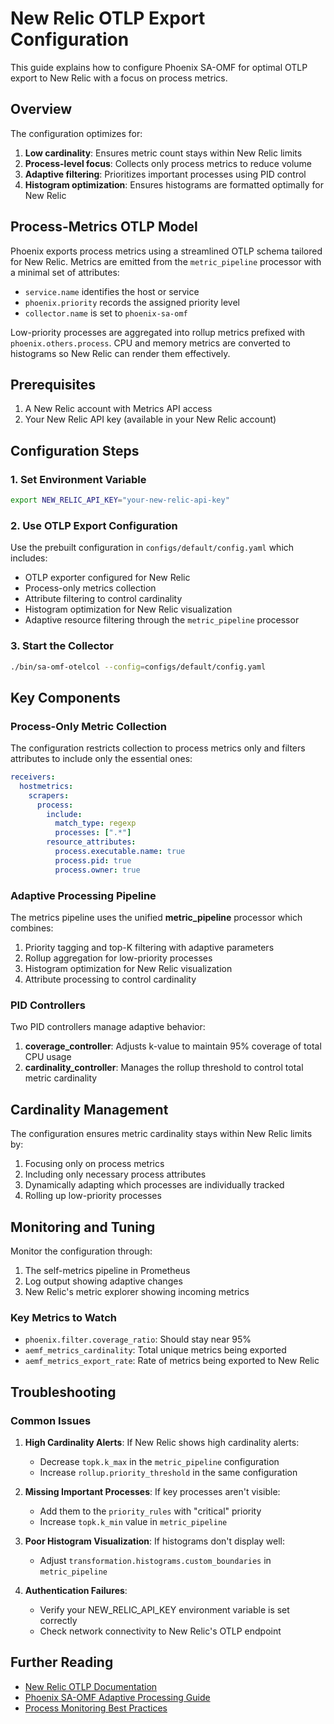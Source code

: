 # New Relic OTLP Export Configuration

This guide explains how to configure Phoenix SA-OMF for optimal OTLP export to New Relic with a focus on process metrics.

## Overview

The configuration optimizes for:
1. **Low cardinality**: Ensures metric count stays within New Relic limits
2. **Process-level focus**: Collects only process metrics to reduce volume
3. **Adaptive filtering**: Prioritizes important processes using PID control
4. **Histogram optimization**: Ensures histograms are formatted optimally for New Relic

## Process-Metrics OTLP Model

Phoenix exports process metrics using a streamlined OTLP schema tailored for New Relic. Metrics are emitted from the `metric_pipeline` processor with a minimal set of attributes:

- `service.name` identifies the host or service
- `phoenix.priority` records the assigned priority level
- `collector.name` is set to `phoenix-sa-omf`

Low-priority processes are aggregated into rollup metrics prefixed with `phoenix.others.process`. CPU and memory metrics are converted to histograms so New Relic can render them effectively.

## Prerequisites

1. A New Relic account with Metrics API access
2. Your New Relic API key (available in your New Relic account)

## Configuration Steps

### 1. Set Environment Variable

```bash
export NEW_RELIC_API_KEY="your-new-relic-api-key"
```

### 2. Use OTLP Export Configuration

Use the prebuilt configuration in `configs/default/config.yaml` which includes:

- OTLP exporter configured for New Relic
- Process-only metrics collection
- Attribute filtering to control cardinality
- Histogram optimization for New Relic visualization
- Adaptive resource filtering through the `metric_pipeline` processor

### 3. Start the Collector

```bash
./bin/sa-omf-otelcol --config=configs/default/config.yaml
```

## Key Components

### Process-Only Metric Collection

The configuration restricts collection to process metrics only and filters attributes to include only the essential ones:

```yaml
receivers:
  hostmetrics:
    scrapers:
      process:
        include:
          match_type: regexp
          processes: [".*"]
        resource_attributes:
          process.executable.name: true
          process.pid: true
          process.owner: true
```

### Adaptive Processing Pipeline

The metrics pipeline uses the unified **metric_pipeline** processor which combines:

1. Priority tagging and top-K filtering with adaptive parameters
2. Rollup aggregation for low-priority processes
3. Histogram optimization for New Relic visualization
4. Attribute processing to control cardinality

### PID Controllers

Two PID controllers manage adaptive behavior:

1. **coverage_controller**: Adjusts k-value to maintain 95% coverage of total CPU usage
2. **cardinality_controller**: Manages the rollup threshold to control total metric cardinality

## Cardinality Management

The configuration ensures metric cardinality stays within New Relic limits by:

1. Focusing only on process metrics
2. Including only necessary process attributes
3. Dynamically adapting which processes are individually tracked
4. Rolling up low-priority processes

## Monitoring and Tuning

Monitor the configuration through:

1. The self-metrics pipeline in Prometheus
2. Log output showing adaptive changes
3. New Relic's metric explorer showing incoming metrics

### Key Metrics to Watch

- `phoenix.filter.coverage_ratio`: Should stay near 95%
- `aemf_metrics_cardinality`: Total unique metrics being exported
- `aemf_metrics_export_rate`: Rate of metrics being exported to New Relic

## Troubleshooting

### Common Issues

1. **High Cardinality Alerts**: If New Relic shows high cardinality alerts:
   - Decrease `topk.k_max` in the `metric_pipeline` configuration
   - Increase `rollup.priority_threshold` in the same configuration

2. **Missing Important Processes**: If key processes aren't visible:
   - Add them to the `priority_rules` with "critical" priority
   - Increase `topk.k_min` value in `metric_pipeline`

3. **Poor Histogram Visualization**: If histograms don't display well:
   - Adjust `transformation.histograms.custom_boundaries` in `metric_pipeline`

4. **Authentication Failures**:
   - Verify your NEW_RELIC_API_KEY environment variable is set correctly
   - Check network connectivity to New Relic's OTLP endpoint

## Further Reading

- [New Relic OTLP Documentation](https://docs.newrelic.com/docs/more-integrations/open-source-telemetry-integrations/opentelemetry/opentelemetry-setup/)
- [Phoenix SA-OMF Adaptive Processing Guide](../adaptive-processing.md)
- [Process Monitoring Best Practices](../guides/process-monitoring.md)
